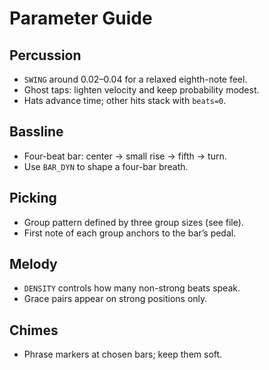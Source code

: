 # Parameter Guide

## Percussion
- `SWING` around 0.02–0.04 for a relaxed eighth-note feel.
- Ghost taps: lighten velocity and keep probability modest.
- Hats advance time; other hits stack with `beats=0`.

## Bassline
- Four-beat bar: center → small rise → fifth → turn.
- Use `BAR_DYN` to shape a four-bar breath.

## Picking
- Group pattern defined by three group sizes (see file).
- First note of each group anchors to the bar’s pedal.

## Melody
- `DENSITY` controls how many non-strong beats speak.
- Grace pairs appear on strong positions only.

## Chimes
- Phrase markers at chosen bars; keep them soft.
